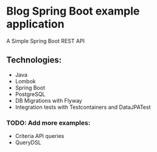 # Blog Spring Boot example application
A Simple Spring Boot REST API

## Technologies:
- Java
- Lombok
- Spring Boot
- PostgreSQL
- DB Migrations with Flyway
- Integration tests with Testcontainers and DataJPATest

### TODO: Add more examples:
- Criteria API queries
- QueryDSL